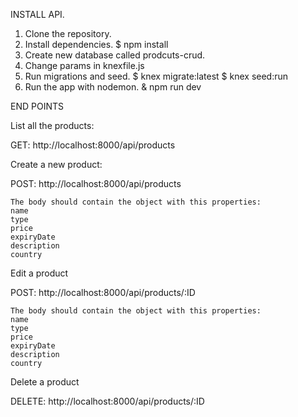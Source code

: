 INSTALL API.

1. Clone the repository.
2. Install dependencies.
   $ npm install
3. Create new database called prodcuts-crud.
4. Change params in knexfile.js
5. Run migrations and seed.
   $ knex migrate:latest
   $ knex seed:run
6. Run the app with nodemon.
   & npm run dev

END POINTS

List all the products:

GET: http://localhost:8000/api/products

Create a new product:

POST: http://localhost:8000/api/products

    The body should contain the object with this properties:
    name
    type
    price
    expiryDate
    description
    country

Edit a product

POST: http://localhost:8000/api/products/:ID

    The body should contain the object with this properties:
    name
    type
    price
    expiryDate
    description
    country

Delete a product

DELETE: http://localhost:8000/api/products/:ID
